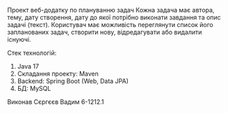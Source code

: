 Проект веб-додатку по плануванню задач
Кожна задача має автора, тему, дату створення, дату до якої потрібно виконати завдання та опис задачі (текст). 
Користувач має можливість переглянути список його запланованих задач, створити нову, відредагувати або видалити існуючі.

Стек технологій:
1. Java 17
2. Складання проекту: Maven
3. Backend: Spring Boot (Web, Data JPA)
4. БД: MySQL

Виконав Сєргєєв Вадим 6-1212.1
